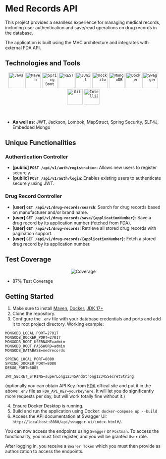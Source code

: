 # Med Records API

This project provides a seamless experience for managing medical records, including user authentication and save/read operations on drug records in the database.

The application is built using the MVC architecture and integrates with external FDA API.
## Technologies and Tools

<p align="center">
	<code><img width="50" src="https://user-images.githubusercontent.com/25181517/117201156-9a724800-adec-11eb-9a9d-3cd0f67da4bc.png" alt="Java" title="Java"/></code>
	<code><img width="50" src="https://user-images.githubusercontent.com/25181517/117207242-07d5a700-adf4-11eb-975e-be04e62b984b.png" alt="Maven" title="Maven"/></code>
	<code><img width="50" src="https://user-images.githubusercontent.com/25181517/183891303-41f257f8-6b3d-487c-aa56-c497b880d0fb.png" alt="Spring Boot" title="Spring Boot"/></code>
	<code><img width="50" src="https://user-images.githubusercontent.com/25181517/192107858-fe19f043-c502-4009-8c47-476fc89718ad.png" alt="REST" title="REST"/></code>
	<code><img width="50" src="https://user-images.githubusercontent.com/25181517/117533873-484d4480-afef-11eb-9fad-67c8605e3592.png" alt="JUnit" title="JUnit"/></code>
	<code><img width="50" src="https://user-images.githubusercontent.com/25181517/183892181-ad32b69e-3603-418c-b8e7-99e976c2a784.png" alt="mockito" title="mockito"/></code>
	<code><img width="50" src="https://user-images.githubusercontent.com/25181517/182884177-d48a8579-2cd0-447a-b9a6-ffc7cb02560e.png" alt="MongoDB" title="MongoDB"/></code>
	<code><img width="50" src="https://user-images.githubusercontent.com/25181517/117207330-263ba280-adf4-11eb-9b97-0ac5b40bc3be.png" alt="Docker" title="Docker"/></code>
	<code><img width="50" src="https://user-images.githubusercontent.com/25181517/186711335-a3729606-5a78-4496-9a36-06efcc74f800.png" alt="Swagger" title="Swagger"/></code>
	<code><img width="50" src="https://user-images.githubusercontent.com/25181517/192108372-f71d70ac-7ae6-4c0d-8395-51d8870c2ef0.png" alt="Git" title="Git"/></code>
	<code><img width="50" src="https://user-images.githubusercontent.com/25181517/192108890-200809d1-439c-4e23-90d3-b090cf9a4eea.png" alt="IntelliJ" title="IntelliJ"/></code>
</p>
<br />

- **As well as**: JWT, Jackson, Lombok, MapStruct, Spring Security, SLF4J, Embedded Mongo

## Unique Functionalities

### Authentication Controller

- **[public] ```POST /api/v1/auth/registration```**: Allows new users to register securely.
- **[public] ```POST /api/v1/auth/login```**: Enables existing users to authenticate securely using JWT.

### Drug Record Controller

- **[user] `GET /api/v1/drug-records/search`**: Search for drug records based on manufacturer and/or brand name.
- **[user] `GET /api/v1/drug-records/save/{applicationNumber}`**: Save a drug record by its application number (fetched from FDA).
- **[user] `GET /api/v1/drug-records`**: Retrieve all stored drug records with pagination support.
- **[user] `GET /api/v1/drug-records/{applicationNumber}`**: Fetch a stored drug record by its application number.



## Test Coverage
<p align="center">
<img src="https://i.imgur.com/vI1X9sF.png" alt="Coverage"/>
  
- 87% Test Coverage
</p>

## Getting Started

1. Make sure to install [Maven](https://maven.apache.org/download.cgi), [Docker](https://www.docker.com/products/docker-desktop/), [JDK 17+](https://www.oracle.com/pl/java/technologies/downloads/)
2. Clone the repository.
3. Configure the `.env` file with your database credentials and ports and add it to root project directory. Working example:
```
MONGODB_LOCAL_PORT=27017
MONGODB_DOCKER_PORT=27017
MONGODB_ROOT_USERNAME=admin
MONGODB_ROOT_PASSWORD=admin
MONGODB_DATABASE=medrecords

SPRING_LOCAL_PORT=8080
SPRING_DOCKER_PORT=8080
DEBUG_PORT=5005

JWT_SECRET_STRING=superLong12345AndStrong12345SecretString
```
(optionally you can obtain API Key from [FDA](https://open.fda.gov/apis/authentication/) offical site and put it in the above `.env` file as `FDA_API_KEY=yourkeyhere`. It will let you do significantly more requests per day, but will work totally fine without it.)

4. Ensure Docker Desktop is running.
5. Build and run the application using Docker: `docker-compose up --build`
6. Access the API documentation at Swagger UI: `http://localhost:8080/api/swagger-ui/index.html#/`.

You can now access the endpoints using `Swagger` or `Postman`. To access the functionality, you must first register, and you will be granted `User` role.

After logging in, you receive a `Bearer Token` which you must then provide as authorization to access the endpoints.
